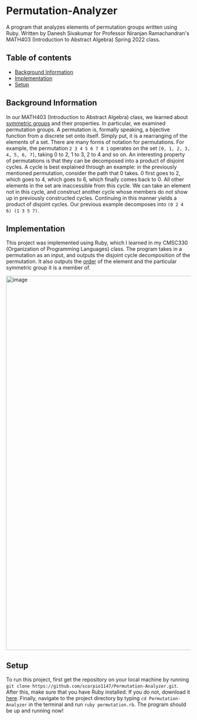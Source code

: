 # Permutation-Analyzer
A program that analyzes elements of permutation groups written using Ruby. Written by Danesh Sivakumar for Professor Niranjan Ramachandran's MATH403 (Introduction to Abstract Algebra) Spring 2022 class.


## Table of contents
* [Background Information](#background-information)
* [Implementation](#implementation)
* [Setup](#setup)

## Background Information
In our MATH403 (Introduction to Abstract Algebra) class, we learned about [symmetric groups](https://mathworld.wolfram.com/SymmetricGroup.html) and their properties. In particular, we examined permutation groups. A permutation is, formally speaking, a bijective function from a discrete set onto itself. Simply put, it is a rearranging of the elements of a set. There are many forms of notation for permutations. For example, the permutation `2 3 4 5 6 7 0 1` operates on the set `[0, 1, 2, 3, 4, 5, 6, 7]`, taking 0 to 2, 1 to 3, 2 to 4 and so on. An interesting property of permutations is that they can be decomposed into a product of disjoint cycles. A cycle is best explained through an example: in the previously mentioned permutation, consider the path that 0 takes. 0 first goes to 2, which goes to 4, which goes to 6, which finally comes back to 0. All other elements in the set are inaccessible from this cycle. We can take an element not in this cycle, and construct another cycle whose members do not show up in previously constructed cycles. Continuing in this manner yields a product of disjoint cycles. Our previous example decomposes into `(0 2 4 6) (1 3 5 7)`.
	
## Implementation
This project was implemented using Ruby, which I learned in my CMSC330 (Organization of Programming Languages) class. The program takes in a permutation as an input, and outputs the disjoint cycle decomposition of the permutation. It also outputs the [order](https://en.wikipedia.org/wiki/Order_(group_theory)) of the element and the particular symmetric group it is a member of. 

<img width="1022" alt="image" src="https://user-images.githubusercontent.com/25085195/167344004-5445e841-c3a2-47e9-8c54-69816ba8db92.png">
	
## Setup
To run this project, first get the repository on your local machine by running `git clone https://github.com/scorpio1147/Permutation-Analyzer.git`. After this, make sure that you have Ruby installed. If you do not, download it [here](https://www.ruby-lang.org/en/downloads/). Finally, navigate to the project directory by typing `cd Permutation-Analyzer` in the terminal and run `ruby permutation.rb`. The program should be up and running now! 
